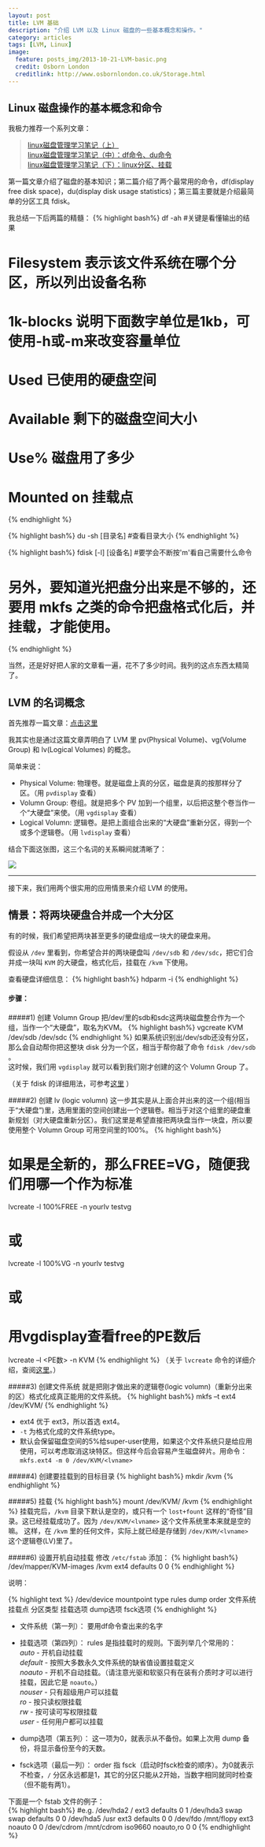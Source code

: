 ```yaml
---
layout: post
title: LVM 基础
description: "介绍 LVM 以及 Linux 磁盘的一些基本概念和操作。"
category: articles
tags: [LVM, Linux]
image:
  feature: posts_img/2013-10-21-LVM-basic.png
  credit: Osborn London
  creditlink: http://www.osbornlondon.co.uk/Storage.html
---
```


## Linux 磁盘操作的基本概念和命令

我极力推荐一个系列文章：  

> [linux磁盘管理学习笔记（上）](http://www.sourcejoy.com/other_dev_tech/linux-disk-manage-1.html)  
> [linux磁盘管理学习笔记（中）：df命令、du命令](http://www.sourcejoy.com/other_dev_tech/linux-disk-manage-2-df-du.html)  
> [linux磁盘管理学习笔记（下）：linux分区、挂载](http://www.sourcejoy.com/other_dev_tech/linux-disk-manage-3-fdisk-mount.html)  

第一篇文章介绍了磁盘的基本知识；第二篇介绍了两个最常用的命令，df(display free disk space)，du(display disk usage statistics)；第三篇主要就是介绍最简单的分区工具 fdisk。

我总结一下后两篇的精髓：
{% highlight bash%}
df -ah #关键是看懂输出的结果
# Filesystem 表示该文件系统在哪个分区，所以列出设备名称
# 1k-blocks 说明下面数字单位是1kb，可使用-h或-m来改变容量单位
# Used 已使用的硬盘空间
# Available 剩下的磁盘空间大小
# Use% 磁盘用了多少
# Mounted on 挂载点
{% endhighlight %}

{% highlight bash%}
du -sh [目录名] #查看目录大小
{% endhighlight %}

{% highlight bash%}
fdisk [-l] [设备名] #要学会不断按'm'看自己需要什么命令
# 另外，要知道光把盘分出来是不够的，还要用 mkfs 之类的命令把盘格式化后，并挂载，才能使用。
{% endhighlight %}

当然，还是好好把人家的文章看一遍，花不了多少时间。我列的这点东西太精简了。


## LVM 的名词概念

首先推荐一篇文章：[点击这里](http://www.web-manual.net/linux-3/logical-volume-manager-in-linux/)

我其实也是通过这篇文章弄明白了 LVM 里 pv(Physical Volume)、vg(Volume Group) 和 lv(Logical Volumes) 的概念。

简单来说：

* Physical Volume: 物理卷。就是磁盘上真的分区，磁盘是真的按那样分了区。（用 ```pvdisplay``` 查看）
* Volumn Group: 卷组。就是把多个 PV 加到一个组里，以后把这整个卷当作一个“大硬盘”来使。（用 ```vgdisplay``` 查看）
* Logical Volumn: 逻辑卷。是把上面组合出来的“大硬盘”重新分区，得到一个或多个逻辑卷。（用 ```lvdisplay``` 查看）


结合下面这张图，这三个名词的关系瞬间就清晰了：  

![](/images/posts_img/2013-10-21-logical-volumn.png)

---  

接下来，我们用两个很实用的应用情景来介绍 LVM 的使用。

## 情景：将两块硬盘合并成一个大分区

有的时候，我们希望把两块甚至更多的硬盘组成一块大的硬盘来用。

假设从 ```/dev``` 里看到，你希望合并的两块硬盘叫 ```/dev/sdb``` 和 ```/dev/sdc```，把它们合并成一块叫 ```KVM``` 的大硬盘，格式化后，挂载在 ```/kvm``` 下使用。

查看硬盘详细信息：
{% highlight bash%}
hdparm -i <device>
{% endhighlight %}

#### 步骤：

#####1) 创建 Volumn Group 
把/dev/里的sdb和sdc这两块磁盘整合作为一个组，当作一个“大硬盘”，取名为KVM。
{% highlight bash%}
vgcreate KVM /dev/sdb /dev/sdc
{% endhighlight %}
如果系统识别出/dev/sdb还没有分区，那么会自动帮你把这整块 disk 分为一个区，相当于帮你敲了命令 ```fdisk /dev/sdb ```。  
这时候，我们用 ```vgdisplay``` 就可以看到我们刚才创建的这个 Volumn Group 了。

（关于 fdisk 的详细用法，可参考[这里](http://dalang.im/post/expand-virtual-machine-disk) ）


#####2) 创建 lv (logic volumn)
这一步其实是从上面合并出来的这一个组(相当于“大硬盘”)里，选用里面的空间创建出一个逻辑卷。相当于对这个组里的硬盘重新规划（对大硬盘重新分区）。我们这里是希望直接把两块盘当作一块盘，所以要使用整个 Volumn Group 可用空间里的100%。
{% highlight bash%}
# 如果是全新的，那么FREE=VG，随便我们用哪一个作为标准
lvcreate -l 100%FREE -n yourlv testvg
# 或
lvcreate -l 100%VG -n yourlv testvg
# 或
# 用vgdisplay查看free的PE数后
lvcreate –l <PE数> -n <lvname> KVM
{% endhighlight %}
（关于 ```lvcreate``` 命令的详细介绍，查阅[这里](http://www.centos.org/docs/5/html/Cluster_Logical_Volume_Manager/LV_create.html)。）


#####3) 创建文件系统
就是把刚才做出来的逻辑卷(logic volumn)（重新分出来的区）格式化成真正能用的文件系统。
{% highlight bash%}
mkfs –t ext4 /dev/KVM/<lvname>
{% endhighlight %}
* ext4 优于 ext3，所以首选 ext4。
* ```-t``` 为格式化成的文件系统type。
* 默认会保留磁盘空间的5%给super-user使用，如果这个文件系统只是给应用使用，可以考虑取消这块特区。但这样今后会容易产生磁盘碎片。用命令：```mkfs.ext4 -m 0 /dev/KVM/<lvname>```


#####4) 创建要挂载到的目标目录
{% highlight bash%}
mkdir /kvm
{% endhighlight %}


#####5) 挂载
{% highlight bash%}
mount /dev/KVM/<lvname> /kvm
{% endhighlight %}
挂载完后，```/kvm``` 目录下默认是空的，或只有一个 ```lost+fount``` 这样的“奇怪”目录。这已经挂载成功了。因为 ```/dev/KVM/<lvname>``` 这个文件系统里本来就是空的嘛。
这样，在 ```/kvm``` 里的任何文件，实际上就已经是存储到 ```/dev/KVM/<lvname>``` 这个逻辑卷(LV)里了。

#####6) 设置开机自动挂载
修改 ```/etc/fstab```
添加：
{% highlight bash%}
/dev/mapper/KVM-images /kvm ext4 defaults 0 0
{% endhighlight %}

说明：


{% highlight text %}
/dev/device        mountpoint    type     rules     dump      order
文件系统            挂载点         分区类型  挂载选项    dump选项  fsck选项
{% endhighlight %}

* 文件系统（第一列）：
要用df命令查出来的名字

* 挂载选项（第四列）：
rules 是指挂载时的规则。下面列举几个常用的：  
*auto* - 开机自动挂载  
*default* - 按照大多数永久文件系统的缺省值设置挂载定义  
*noauto* - 开机不自动挂载。（请注意光驱和软驱只有在装有介质时才可以进行挂载，因此它是 ```noauto```。）  
*nouser* - 只有超级用户可以挂载  
*ro* - 按只读权限挂载  
*rw* - 按可读可写权限挂载  
*user* - 任何用户都可以挂载  

* dump选项（第五列）：
这一项为0，就表示从不备份。如果上次用 dump 备份，将显示备份至今的天数。

* fsck选项（最后一列）：
order 指 fsck（启动时fsck检查的顺序）。为0就表示不检查，```/``` 分区永远都是1，其它的分区只能从2开始，当数字相同就同时检查（但不能有两1）。

下面是一个 fstab 文件的例子：  
{% highlight bash%}
#e.g.
/dev/hda2     /           ext3    defaults   0   1
/dev/hda3     swap        swap    defaults   0   0
/dev/hda5     /usr        ext3    defaults   0   0
/dev/fdo      /mnt/flopy  ext3    noauto     0   0
/dev/cdrom    /mnt/cdrom  iso9660 noauto,ro  0   0
{% endhighlight %}

